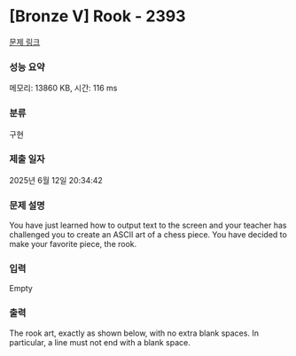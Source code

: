 # [Bronze V] Rook - 2393 

[문제 링크](https://www.acmicpc.net/problem/2393) 

### 성능 요약

메모리: 13860 KB, 시간: 116 ms

### 분류

구현

### 제출 일자

2025년 6월 12일 20:34:42

### 문제 설명

<p>You have just learned how to output text to the screen and your teacher has challenged you to create an ASCII art of a chess piece. You have decided to make your favorite piece, the rook.</p>

### 입력 

 Empty

### 출력 

 <p>The rook art, exactly as shown below, with no extra blank spaces. In particular, a line must not end with a blank space.</p>

